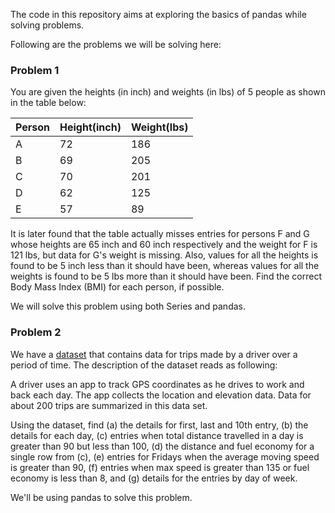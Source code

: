 The code in this repository aims at exploring the basics of pandas while solving problems.

Following are the problems we will be solving here:

<h3>Problem 1</h3>

You are given the heights (in inch) and weights (in lbs) of 5 people as shown in the table below:

<table>
  <thead>
    <tr>
      <th>Person</th>
      <th>Height(inch)</th>
      <th>Weight(lbs)</th>
    </tr>
  </thead>
  <tbody>
    <tr>
      <td>A</td>
      <td>72</td>
      <td>186</td>
    </tr>
    <tr>
      <td>B</td>
      <td>69</td>
      <td>205</td>
    </tr>
    <tr>
      <td>C</td>
      <td>70</td>
      <td>201</td>
    </tr>
    <tr>
      <td>D</td>
      <td>62</td>
      <td>125</td>
    </tr>
    <tr>
      <td>E</td>
      <td>57</td>
      <td>89</td>
    </tr>
  </tbody>
</table>

It is later found that the table actually misses entries for persons F and G whose heights are 65 inch and 60 inch respectively and the weight for F is 121 lbs, but data for G's weight is missing. Also, values for all the heights is found to be 5 inch less than it should have been, whereas values for all the weights is found to be 5 lbs more than it should have been. Find the correct Body Mass Index (BMI) for each person, if possible.

We will solve this problem using both Series and pandas.

<h3>Problem 2</h3>

We have a <a href="https://openmv.net/info/travel-times">dataset</a> that contains data for trips made by a driver over a period of time. The description of the dataset reads as following:

A driver uses an app to track GPS coordinates as he drives to work and back each day. The app collects the location and elevation data. Data for about 200 trips are summarized in this data set.

Using the dataset, find 
(a) the details for first, last and 10th entry, 
(b) the details for each day, 
(c) entries when total distance travelled in a day is greater than 90 but less than 100, 
(d) the distance and fuel economy for a single row from (c), 
(e) entries for Fridays when the average moving speed is greater than 90, 
(f) entries when max speed is greater than 135 or fuel economy is less than 8, and 
(g) details for the entries by day of week.

We'll be using pandas to solve this problem.
